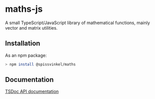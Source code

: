 # maths-js

A small TypeScript/JavaScript library of mathematical functions, mainly vector and matrix utilities.

## Installation

As an npm package:

```bash
> npm install @spissvinkel/maths
```

## Documentation

[TSDoc API documentation](https://spissvinkel.github.io/maths-js/api/)
